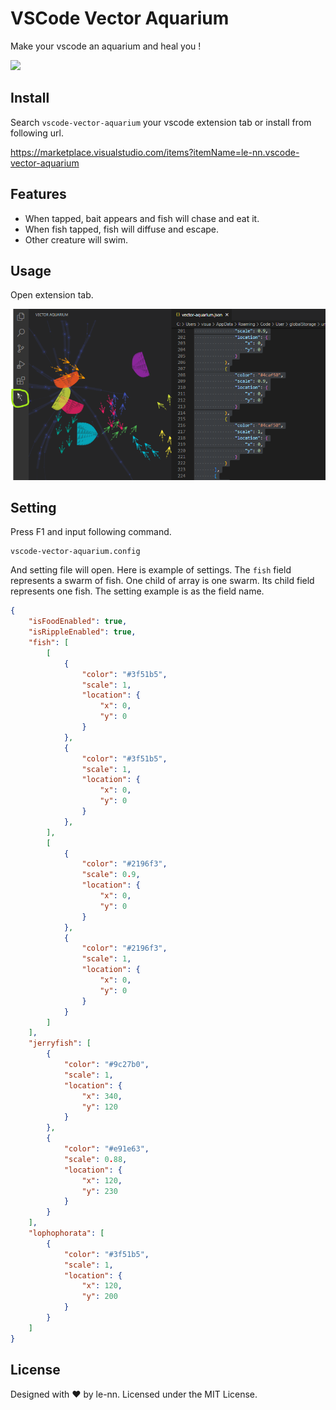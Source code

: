# VSCode Vector Aquarium

Make your vscode an aquarium and heal you !

<img src="image.gif" width="600px">

## Install

Search ```vscode-vector-aquarium``` your vscode extension tab or install from following url.

https://marketplace.visualstudio.com/items?itemName=le-nn.vscode-vector-aquarium

## Features

* When tapped, bait appears and fish will chase and eat it.
* When fish tapped, fish will diffuse and escape.
* Other creature will swim.

## Usage

Open extension tab.

<img src="open.png" width="600px">

## Setting

Press F1 and input following command.

```
vscode-vector-aquarium.config
```

And setting file will open.
Here is example of settings.
The ```fish``` field represents a swarm of fish.
One child of array is one swarm. Its child field represents one fish.
The setting example is as the field name.

```json
{
    "isFoodEnabled": true,
    "isRippleEnabled": true,
    "fish": [
        [
            {
                "color": "#3f51b5",
                "scale": 1,
                "location": {
                    "x": 0,
                    "y": 0
                }
            },
            {
                "color": "#3f51b5",
                "scale": 1,
                "location": {
                    "x": 0,
                    "y": 0
                }
            },
        ],
        [
            {
                "color": "#2196f3",
                "scale": 0.9,
                "location": {
                    "x": 0,
                    "y": 0
                }
            },
            {
                "color": "#2196f3",
                "scale": 1,
                "location": {
                    "x": 0,
                    "y": 0
                }
            }
        ]
    ],
    "jerryfish": [
        {
            "color": "#9c27b0",
            "scale": 1,
            "location": {
                "x": 340,
                "y": 120
            }
        },
        {
            "color": "#e91e63",
            "scale": 0.88,
            "location": {
                "x": 120,
                "y": 230
            }
        }
    ],
    "lophophorata": [
        {
            "color": "#3f51b5",
            "scale": 1,
            "location": {
                "x": 120,
                "y": 200
            }
        }
    ]
}

```

## License

Designed with ♥ by le-nn. Licensed under the MIT License.
